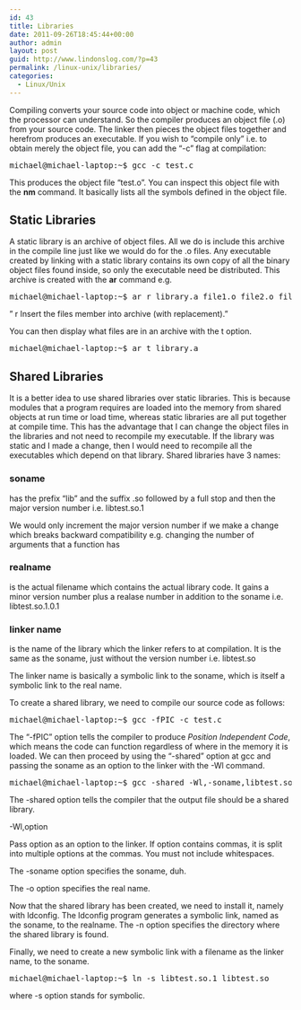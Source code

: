 ```yaml
---
id: 43
title: Libraries
date: 2011-09-26T18:45:44+00:00
author: admin
layout: post
guid: http://www.lindonslog.com/?p=43
permalink: /linux-unix/libraries/
categories:
  - Linux/Unix
---
```

Compiling converts your source code into object or machine code, which the processor can understand. So the compiler produces an object file (.o) from your source code. The linker then pieces the object files together and herefrom produces an executable. If you wish to &#8220;compile only&#8221; i.e. to obtain merely the object file, you can add the &#8220;-c&#8221; flag at compilation:

<pre class="brush: bash; title: ; notranslate" title="">michael@michael-laptop:~$ gcc -c test.c</pre>

This produces the object file &#8220;test.o&#8221;. You can inspect this object file with the **nm** command. It basically lists all the symbols defined in the object file.

## Static Libraries

A static library is an archive of object files. All we do is include this archive in the compile line just like we would do for the .o files. Any executable created by linking with a static library contains its own copy of all the binary object files found inside, so only the executable need be distributed. This archive is created with the **ar** command e.g.

<pre class="brush: bash; title: ; notranslate" title="">michael@michael-laptop:~$ ar r library.a file1.o file2.o file3.o </pre>

&#8221; r Insert the files member into archive (with replacement).&#8221;
  
You can then display what files are in an archive with the t option.

<pre class="brush: bash; title: ; notranslate" title="">michael@michael-laptop:~$ ar t library.a</pre>

## Shared Libraries

It is a better idea to use shared libraries over static libraries. This is because modules that a program requires are loaded into the memory from shared objects at run time or load time, whereas static libraries are all put together at compile time. This has the advantage that I can change the object files in the libraries and not need to recompile my executable. If the library was static and I made a change, then I would need to recompile all the executables which depend on that library. Shared libraries have 3 names:

### soname

has the prefix &#8220;lib&#8221; and the suffix .so followed by a full stop and then the major version number i.e. libtest.so.1
  
We would only increment the major version number if we make a change which breaks backward compatibility e.g. changing the number of arguments that a function has

### realname

is the actual filename which contains the actual library code. It gains a minor version number plus a realase number in addition to the soname i.e. libtest.so.1.0.1

### linker name

is the name of the library which the linker refers to at compilation. It is the same as the soname, just without the version number i.e. libtest.so
  
The linker name is basically a symbolic link to the soname, which is itself a symbolic link to the real name.

To create a shared library, we need to compile our source code as follows:

<pre class="brush: bash; title: ; notranslate" title="">michael@michael-laptop:~$ gcc -fPIC -c test.c</pre>

The &#8220;-fPIC&#8221; option tells the compiler to produce _Position Independent Code_, which means the code can function regardless of where in the memory it is loaded. We can then proceed by using the &#8220;-shared&#8221; option at gcc and passing the soname as an option to the linker with the -Wl command.

<pre class="brush: bash; title: ; notranslate" title="">michael@michael-laptop:~$ gcc -shared -Wl,-soname,libtest.so.1 -o libtest.1.0.1 test.o</pre>

The -shared option tells the compiler that the output file should be a shared library.
  
-Wl,option
  
Pass option as an option to the linker. If option contains commas, it is split into multiple options at the commas. You must not include whitespaces.
  
The -soname option specifies the soname, duh.
  
The -o option specifies the real name.

Now that the shared library has been created, we need to install it, namely with ldconfig. The ldconfig program generates a symbolic link, named as the soname, to the realname. The -n option specifies the directory where the shared library is found.
  
Finally, we need to create a new symbolic link with a filename as the linker name, to the soname. 

<pre class="brush: bash; title: ; notranslate" title="">michael@michael-laptop:~$ ln -s libtest.so.1 libtest.so</pre>

where -s option stands for symbolic.